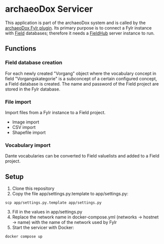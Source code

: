 # archaeoDox Servicer

This application is part of the archaeoDox system and is called by the [archaeoDox Fylr plugin](https://github.com/gbv/archaeodox-fylr-plugin). Its primary purpose is to connect a Fylr instance with [Field](https://github.com/dainst/idai-field) databases; therefore it needs a [FieldHub](https://github.com/dainst/idai-field/tree/master/server) server instance to run.


## Functions

### Field database creation
For each newly created "Vorgang" object where the vocabulary concept in field "Vorgangskategorie" is a subconcept of a certain configured concept, a Field database is created. The name and password of the Field project are stored in the Fylr database.

### File import
Import files from a Fylr instance to a Field project.
* Image import
* CSV import
* Shapefile import

### Vocabulary import
Dante vocabularies can be converted to Field valuelists and added to a Field project.


## Setup

1. Clone this repository
2. Copy the file app/settings.py.template to app/settings.py:
```
scp app/settings.py.template app/settings.py
```
3. Fill in the values in app/settings.py
4. Replace the network name in docker-compose.yml (networks -> hostnet -> name) with the name of the network used by Fylr
5. Start the servicer with Docker:
```
docker compose up
```
